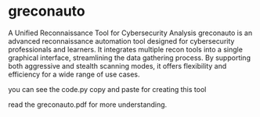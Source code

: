 # greconauto
A Unified Reconnaissance Tool for Cybersecurity Analysis
greconauto is an advanced reconnaissance automation tool designed for cybersecurity professionals and learners. It integrates multiple recon tools into a single graphical interface, streamlining the data gathering process. By supporting both aggressive and stealth scanning modes, it offers flexibility and efficiency for a wide range of use cases.

you can see the code.py copy and paste for creating this tool

read the greconauto.pdf for more understanding.
